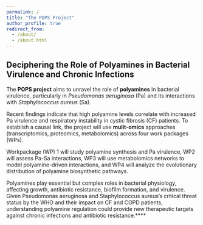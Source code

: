 ```yaml
---
permalink: /
title: "The POPS Project"
author_profile: true
redirect_from: 
  - /about/
  - /about.html
---
```

<p style="text-align: justify;">

## **Deciphering the Role of Polyamines in Bacterial Virulence and Chronic Infections**

The **POPS project** aims to unravel the role of **polyamines** in bacterial virulence, particularly in *Pseudomonas aeruginosa* (Pa) and its interactions with *Staphylococcus aureus* (Sa). 

Recent findings indicate that high polyamine levels correlate with increased Pa virulence and respiratory instability in cystic fibrosis (CF) patients. To establish a causal link, the project will use **mulit-omics** approaches (transcriptomics, proteomics, metabolomics) across four work packages (WPs). 



Workpackage (WP) 1 will study polyamine synthesis and Pa virulence, WP2 will assess Pa-Sa interactions, WP3 will use metabolomics networks to model polyamine-driven interactions, and WP4 will analyze the evolutionary distribution of polyamine biosynthetic pathways. 

Polyamines play essential but complex roles in bacterial physiology, affecting growth, antibiotic resistance, biofilm formation, and virulence. Given Pseudomonas aeruginosa and Staphylococcus aureus’s critical threat status by the WHO and their impact on CF and COPD patients, understanding polyamine regulation could provide new therapeutic targets against chronic infections and antibiotic resistance.****

</p>
